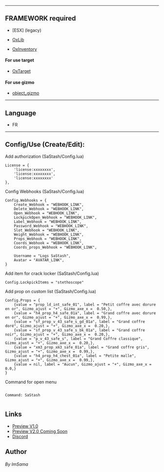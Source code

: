 

---

## FRAMEWORK required

* [ESX] (legacy)

* [OxLib](https://github.com/overextended/ox_lib)

* [OxInventory](https://github.com/overextended/ox_inventory)

#### For use target 

* [OxTarget](https://github.com/overextended/ox_target)



#### For use gizmo 

* [object_gizmo](https://github.com/Demigod916/object_gizmo)

---

## Language

* FR

---

## Config/Use (Create/Edit):

Add authorization (SaStash/Config.lua)
```
License = {
    'license:xxxxxxxx',
	'license:xxxxxxxx',
	'license:xxxxxxxx'
},
```


Config Webhooks (SaStash/Config.lua)
```
Config.Webhooks = {
	Create_Webhook = "WEBHOOK_LINK",
	Delete_Webhook = "WEBHOOK_LINK",
	Open_Webhook = "WEBHOOK_LINK",
	LockpickOpen_Webhook = "WEBHOOK_LINK",
	Label_Webhook = "WEBHOOK_LINK",
	Password_Webhook = "WEBHOOK_LINK",
	Slot_Webhook = "WEBHOOK_LINK",
	Weight_Webhook = "WEBHOOK_LINK",
	Props_Webhook = "WEBHOOK_LINK",
	Coords_Webhook = "WEBHOOK_LINK",
	Coords_props_Webhook = "WEBHOOK_LINK",

	Username = "Logs SaStash",
	Avatar = "AVATAR_LINK",
}
```



Add item for crack locker (SaStash/Config.lua)
```
Config.LockpickItems = "stethoscope"
```



Add prop on custom list (SaStash/Config.lua)
```
Config.Props = {
	{value = "prop_ld_int_safe_01", label = "Petit coffre avec dorure en or", Gizmo_ajust = "+", Gizmo_axe_x =  0.50,}, 
	{value = "h4_prop_h4_safe_01a", label = "Grand coffre avec dorure en or", Gizmo_ajust = "+", Gizmo_axe_x =  0.99,}, 
	{value = "sf_prop_v_43_safe_s_gd_01a", label = "Grand coffre doré", Gizmo_ajust = "+", Gizmo_axe_x =  0.20,}, 
	{value = "sf_prop_v_43_safe_s_bk_01a", label = "Grand coffre noir", Gizmo_ajust = "+", Gizmo_axe_x =  0.20,},
	{value = "p_v_43_safe_s", label = "Grand Coffre classique", Gizmo_ajust = "+", Gizmo_axe_x =  0.20,}, 
	{value = "xm3_prop_xm3_safe_01a", label = "Grand coffre gris", Gizmo_ajust = "+", Gizmo_axe_x =  0.99,},
	{value = "h4_prop_h4_chest_01a", label = "Petite malle", Gizmo_ajust = "+", Gizmo_axe_x =  0.99,},
	{value = nil, label = "Aucun", Gizmo_ajust = "+", Gizmo_axe_x =  0.0,}  
}
```

Command for open menu

```

Command: SaStash


```


## Links

* [Preview V1.0](https://youtu.be/fem26Jopmwg)
* [Preview V2.0 Coming Soon](https://youtu.be/)
* [Discord](https://discord.gg/FAZBexrgtx)



## Author

###### By ImSama



